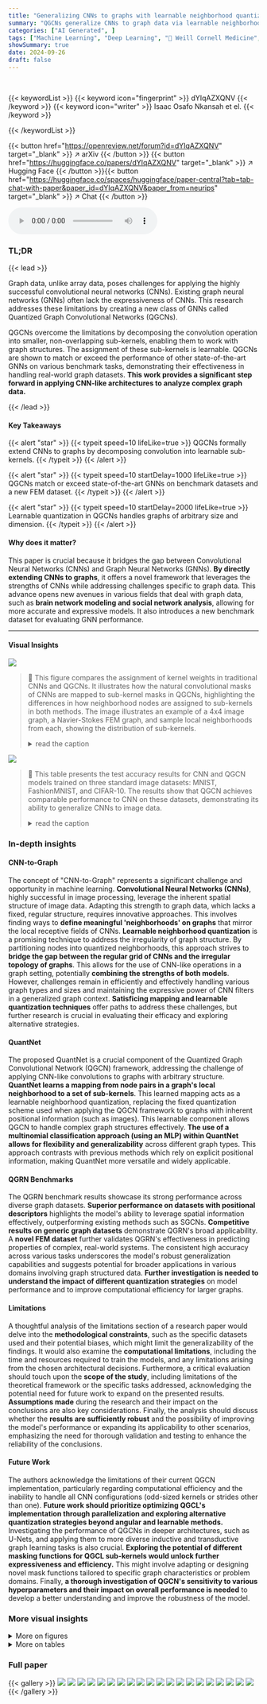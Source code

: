 ```yaml
---
title: "Generalizing CNNs to graphs with learnable neighborhood quantization"
summary: "QGCNs generalize CNNs to graph data via learnable neighborhood quantization, achieving state-of-the-art performance on graph datasets."
categories: ["AI Generated", ]
tags: ["Machine Learning", "Deep Learning", "🏢 Weill Cornell Medicine",]
showSummary: true
date: 2024-09-26
draft: false
---
```


<br>

{{< keywordList >}}
{{< keyword icon="fingerprint" >}} dYIqAZXQNV {{< /keyword >}}
{{< keyword icon="writer" >}} Isaac Osafo Nkansah et el. {{< /keyword >}}
 
{{< /keywordList >}}

{{< button href="https://openreview.net/forum?id=dYIqAZXQNV" target="_blank" >}}
↗ arXiv
{{< /button >}}
{{< button href="https://huggingface.co/papers/dYIqAZXQNV" target="_blank" >}}
↗ Hugging Face
{{< /button >}}{{< button href="https://huggingface.co/spaces/huggingface/paper-central?tab=tab-chat-with-paper&paper_id=dYIqAZXQNV&paper_from=neurips" target="_blank" >}}
↗ Chat
{{< /button >}}




<audio controls>
    <source src="https://ai-paper-reviewer.com/dYIqAZXQNV/podcast.wav" type="audio/wav">
    Your browser does not support the audio element.
</audio>


### TL;DR


{{< lead >}}

Graph data, unlike array data, poses challenges for applying the highly successful convolutional neural networks (CNNs).  Existing graph neural networks (GNNs) often lack the expressiveness of CNNs. This research addresses these limitations by creating a new class of GNNs called Quantized Graph Convolutional Networks (QGCNs).

QGCNs overcome the limitations by decomposing the convolution operation into smaller, non-overlapping sub-kernels, enabling them to work with graph structures. The assignment of these sub-kernels is learnable. QGCNs are shown to match or exceed the performance of other state-of-the-art GNNs on various benchmark tasks, demonstrating their effectiveness in handling real-world graph datasets.  **This work provides a significant step forward in applying CNN-like architectures to analyze complex graph data.**

{{< /lead >}}


#### Key Takeaways

{{< alert "star" >}}
{{< typeit speed=10 lifeLike=true >}} QGCNs formally extend CNNs to graphs by decomposing convolution into learnable sub-kernels. {{< /typeit >}}
{{< /alert >}}

{{< alert "star" >}}
{{< typeit speed=10 startDelay=1000 lifeLike=true >}} QGCNs match or exceed state-of-the-art GNNs on benchmark datasets and a new FEM dataset. {{< /typeit >}}
{{< /alert >}}

{{< alert "star" >}}
{{< typeit speed=10 startDelay=2000 lifeLike=true >}} Learnable quantization in QGCNs handles graphs of arbitrary size and dimension. {{< /typeit >}}
{{< /alert >}}

#### Why does it matter?
This paper is crucial because it bridges the gap between Convolutional Neural Networks (CNNs) and Graph Neural Networks (GNNs).  **By directly extending CNNs to graphs**, it offers a novel framework that leverages the strengths of CNNs while addressing challenges specific to graph data.  This advance opens new avenues in various fields that deal with graph data, such as **brain network modeling and social network analysis**, allowing for more accurate and expressive models.  It also introduces a new benchmark dataset for evaluating GNN performance.

------
#### Visual Insights



![](https://ai-paper-reviewer.com/dYIqAZXQNV/figures_4_1.jpg)

> 🔼 This figure compares the assignment of kernel weights in traditional CNNs and QGCNs.  It illustrates how the natural convolutional masks of CNNs are mapped to sub-kernel masks in QGCNs, highlighting the differences in how neighborhood nodes are assigned to sub-kernels in both methods. The image illustrates an example of a 4x4 image graph, a Navier-Stokes FEM graph, and sample local neighborhoods from each, showing the distribution of sub-kernels.
> <details>
> <summary>read the caption</summary>
> Figure 1: Contrasting the assignment of kernel weights to local neighborhood nodes for traditional CNN convolution kernels and the satisficing mapping sub-kernels of a QGCL layer. Traditional CNN convolution kernel is depicted with its natural kernel weights masks while QGCL sub-kernels are shown with their corresponding quantizing kernel masks on graph neighborhoods. Note that the angular quantization bins have inclusive angular lower bounds and exclusive angular upper bounds, such that nodes falling on the edges are mapped to unique sub-kernels (e.g., the node in (h.) on the 135°edge maps to the green mask sub-kernel.)
> </details>





![](https://ai-paper-reviewer.com/dYIqAZXQNV/tables_6_1.jpg)

> 🔼 This table presents the test accuracy results for CNN and QGCN models trained on three standard image datasets: MNIST, FashionMNIST, and CIFAR-10.  The results show that QGCN achieves comparable performance to CNN on these datasets, demonstrating its ability to generalize CNNs to image data.
> <details>
> <summary>read the caption</summary>
> Table 1: Standard image datasets. CNN and QGCN model accuracies (mean ± S.D.).
> </details>





### In-depth insights


#### CNN-to-Graph
The concept of "CNN-to-Graph" represents a significant challenge and opportunity in machine learning.  **Convolutional Neural Networks (CNNs)**, highly successful in image processing, leverage the inherent spatial structure of image data.  Adapting this strength to graph data, which lacks a fixed, regular structure, requires innovative approaches.  This involves finding ways to **define meaningful 'neighborhoods' on graphs** that mirror the local receptive fields of CNNs.  **Learnable neighborhood quantization** is a promising technique to address the irregularity of graph structure.  By partitioning nodes into quantized neighborhoods, this approach strives to **bridge the gap between the regular grid of CNNs and the irregular topology of graphs**. This allows for the use of CNN-like operations in a graph setting, potentially **combining the strengths of both models**. However, challenges remain in efficiently and effectively handling various graph types and sizes and maintaining the expressive power of CNN filters in a generalized graph context.  **Satisficing mapping and learnable quantization techniques** offer paths to address these challenges, but further research is crucial in evaluating their efficacy and exploring alternative strategies.

#### QuantNet
The proposed QuantNet is a crucial component of the Quantized Graph Convolutional Network (QGCN) framework, addressing the challenge of applying CNN-like convolutions to graphs with arbitrary structure.  **QuantNet learns a mapping from node pairs in a graph's local neighborhood to a set of sub-kernels**. This learned mapping acts as a learnable neighborhood quantization, replacing the fixed quantization scheme used when applying the QGCN framework to graphs with inherent positional information (such as images).  This learnable component allows QGCN to handle complex graph structures effectively.  **The use of a multinomial classification approach (using an MLP) within QuantNet allows for flexibility and generalizability** across different graph types. This approach contrasts with previous methods which rely on explicit positional information, making QuantNet more versatile and widely applicable.

#### QGRN Benchmarks
The QGRN benchmark results showcase its strong performance across diverse graph datasets.  **Superior performance on datasets with positional descriptors** highlights the model's ability to leverage spatial information effectively, outperforming existing methods such as SGCNs.  **Competitive results on generic graph datasets** demonstrate QGRN's broad applicability.  A **novel FEM dataset** further validates QGRN's effectiveness in predicting properties of complex, real-world systems.  The consistent high accuracy across various tasks underscores the model's robust generalization capabilities and suggests potential for broader applications in various domains involving graph structured data.  **Further investigation is needed to understand the impact of different quantization strategies** on model performance and to improve computational efficiency for larger graphs.

#### Limitations
A thoughtful analysis of the limitations section of a research paper would delve into the **methodological constraints**, such as the specific datasets used and their potential biases, which might limit the generalizability of the findings.  It would also examine the **computational limitations**, including the time and resources required to train the models, and any limitations arising from the chosen architectural decisions.  Furthermore, a critical evaluation should touch upon the **scope of the study**, including limitations of the theoretical framework or the specific tasks addressed, acknowledging the potential need for future work to expand on the presented results.  **Assumptions made** during the research and their impact on the conclusions are also key considerations. Finally, the analysis should discuss whether the **results are sufficiently robust** and the possibility of improving the model's performance or expanding its applicability to other scenarios, emphasizing the need for thorough validation and testing to enhance the reliability of the conclusions.

#### Future Work
The authors acknowledge the limitations of their current QGCN implementation, particularly regarding computational efficiency and the inability to handle all CNN configurations (odd-sized kernels or strides other than one).  **Future work should prioritize optimizing QGCL's implementation through parallelization and exploring alternative quantization strategies beyond angular and learnable methods.**  Investigating the performance of QGCNs in deeper architectures, such as U-Nets, and applying them to more diverse inductive and transductive graph learning tasks is also crucial.  **Exploring the potential of different masking functions for QGCL sub-kernels would unlock further expressiveness and efficiency.** This might involve adapting or designing novel mask functions tailored to specific graph characteristics or problem domains.  Finally, **a thorough investigation of QGCN's sensitivity to various hyperparameters and their impact on overall performance is needed** to develop a better understanding and improve the robustness of the model.


### More visual insights

<details>
<summary>More on figures
</summary>


![](https://ai-paper-reviewer.com/dYIqAZXQNV/figures_5_1.jpg)

> 🔼 This figure shows the architecture of QuantNet and Quantized Graph Residual Layer (QGRL). QuantNet is a learnable network that dynamically quantizes nodes into subkernels within local neighborhoods.  QGRL is a residual network architecture that incorporates QGCL, improving its robustness and performance.
> <details>
> <summary>read the caption</summary>
> Figure 2: QuantNet and Quantized Graph Residual Layer (QGRL). [Left] A learnable network for dynamic quantization of nodes to subkernels in different local neighborhoods. The message passing framework in PyTorch provides the source and target nodes across all edges so QGCL doesn't have any computation overheads in defining the input tensors fed into QuantNet. The output of QuantNet is the satisficing mapping used to filter the receptive fields of the QGCL subkernels. [Right] An architectural retrofit of QGCL, incorporating 2 residual blocks: (1) outer residual block for the QGCL and (2) an inner residual block for learning features from input graph messages. The network combines all features dynamically via MLP-III to prepare the final node messages for the layer.
> </details>



![](https://ai-paper-reviewer.com/dYIqAZXQNV/figures_15_1.jpg)

> 🔼 This figure demonstrates how the proposed method, Quantized Graph Convolutional Networks (QGCNs), generalizes 2D convolutional neural networks (CNNs) to graph data.  Panel (a) shows a standard convolutional kernel with relative spatial coordinates of kernel weights. Panel (b) illustrates the convolution operation between a 3x3 kernel and a 4x4 image, breaking it down into steps.  Panel (c) shows a sample local neighborhood on a graph with relative spatial coordinates of nodes, highlighting how the concept extends to graph data structures. Finally, the lower part of the figure shows how the 2D convolution can be decomposed into a linear combination of 1D convolutions, illustrating the connection between CNNs and QGCNs.
> <details>
> <summary>read the caption</summary>
> Figure 3: Visualization of natural ranking of nodes within local neighborhoods of image graph data via relative positional descriptors, which imposes a natural relative positional descriptor label on the convolving sub-kernels.
> </details>



![](https://ai-paper-reviewer.com/dYIqAZXQNV/figures_15_2.jpg)

> 🔼 This figure demonstrates how the proposed Quantized Graph Convolutional Layer (QGCL) generalizes 2D CNN convolution to graphs.  Panel (a) shows a standard 3x3 convolution kernel with the relative spatial coordinates of kernel weights highlighted. Panel (b) illustrates the convolution process, showing how the kernel slides across the image data, generating partial outputs, which are summed together to create the final output. Panel (c) demonstrates a graph representation of a local neighborhood (e.g., a small patch of pixels) with relative spatial coordinates (analogous to pixels). Panel (d) conceptually shows how a 2D convolution can be viewed as a linear combination of multiple 1D convolutions, which helps to bridge the gap between the array-based convolution of a CNN and the graph-based convolution of the QGCL. The figure highlights the use of relative positional descriptors to assign natural relative positions and descriptor labels to sub-kernels, enabling a generalization of CNN convolution to graphs.
> <details>
> <summary>read the caption</summary>
> Figure 3: Visualization of natural ranking of nodes within local neighborhoods of image graph data via relative positional descriptors, which imposes a natural relative positional descriptor label on the convolving sub-kernels.
> </details>



![](https://ai-paper-reviewer.com/dYIqAZXQNV/figures_16_1.jpg)

> 🔼 This figure shows the architecture used for node classification tasks, ensuring a fair comparison across different GNN models.  The architecture consists of two main blocks: the first uses convolutional layers with batch normalization and ReLU activation, and the second sums features from three identical blocks of convolutional layers with ReLU activation. The specific message passing layer for each GNN was substituted into the convolutional layer to maintain a consistent architecture for comparison.
> <details>
> <summary>read the caption</summary>
> Figure 5: Neural GNN Architecture for Node Classification Task. All GNNs we tested had the same architecture as depicted. The generic architecture has 2 blocks, the first is a convolutional layer followed by batch normalization and then a ReLU activation function. The second block in the architecture sums up features from three identical blocks, each of which is a convolutional layer followed by a ReLU activation function. For any given GNN, its message passing layer was substituted into the convolutional layer, depicted in the figure, to derive the overarching architecture. In doing so, we guaranteed an iso-architecture comparison.
> </details>



![](https://ai-paper-reviewer.com/dYIqAZXQNV/figures_16_2.jpg)

> 🔼 This figure illustrates how the concept of a convolutional kernel, commonly used in CNNs for image processing, can be extended to graph data.  Panel (a) shows a convolutional kernel with the relative spatial coordinates of its weights explicitly labeled. Panel (b) visually breaks down the convolution process, showing how the kernel interacts with a small portion of the input image (4x4) to compute partial outputs, which are then summed to obtain the final output. Panel (c) translates this concept to a graph, depicting a sample neighborhood (local structure in the graph) with the relative positional coordinates of its nodes. Panel (d) highlights that 2D convolutions in CNNs can be viewed as a linear combination of 1D convolutions, which is the basis for understanding how it generalizes to graphs.
> <details>
> <summary>read the caption</summary>
> Figure 3: Visualization of natural ranking of nodes within local neighborhoods of image graph data via relative positional descriptors, which imposes a natural relative positional descriptor label on the convolving sub-kernels.
> </details>



![](https://ai-paper-reviewer.com/dYIqAZXQNV/figures_17_1.jpg)

> 🔼 This figure demonstrates how the proposed Quantized Graph Convolutional Layer (QGCL) extends the standard convolutional layer from image data to graph data. It contrasts the assignment of kernel weights to local neighborhood nodes in a traditional CNN convolutional kernel and the QGCL's satisficing mapping sub-kernels. It visually depicts the natural kernel weights masks of a CNN convolutional kernel and the quantizing filter masks of QGCL sub-kernels on graph neighborhoods, highlighting how QGCL handles nodes falling on the edges of angular quantization bins.  The figure uses a simple 4x4 image and a Navier-Stokes FEM mesh graph as examples, illustrating how the method naturally generalizes to different graph types.
> <details>
> <summary>read the caption</summary>
> Figure 3: Visualization of natural ranking of nodes within local neighborhoods of image graph data via relative positional descriptors, which imposes a natural relative positional descriptor label on the convolving sub-kernels.
> </details>



![](https://ai-paper-reviewer.com/dYIqAZXQNV/figures_17_2.jpg)

> 🔼 This figure compares the assignment of kernel weights in traditional CNNs versus QGCLs.  Panel (a) shows a CNN kernel with relative spatial coordinates; panel (b) visualizes the convolution operation stages; panel (c) shows a sample local neighborhood with relative spatial coordinates; panel (d) shows a 1D convolution of weights; and the last panel shows partial outputs.
> <details>
> <summary>read the caption</summary>
> Figure 3: Visualization of natural ranking of nodes within local neighborhoods of image graph data via relative positional descriptors, which imposes a natural relative positional descriptor label on the convolving sub-kernels.
> </details>



![](https://ai-paper-reviewer.com/dYIqAZXQNV/figures_17_3.jpg)

> 🔼 This figure illustrates how the proposed Quantized Graph Convolutional Layer (QGCL) generalizes the traditional convolutional layer of CNNs to graph data.  It contrasts the assignment of kernel weights in a traditional CNN (using natural kernel weight masks) with the QGCL's approach using quantizing filter masks. The satisficing mapping approach is highlighted, showing how local graph neighborhoods are divided into sub-kernels based on relative angular displacements of nodes.  The figure emphasizes that this approach reduces to the standard 2D CNN convolution when applied to image data represented as a graph.
> <details>
> <summary>read the caption</summary>
> Figure 3: Visualization of natural ranking of nodes within local neighborhoods of image graph data via relative positional descriptors, which imposes a natural relative positional descriptor label on the convolving sub-kernels.
> </details>



![](https://ai-paper-reviewer.com/dYIqAZXQNV/figures_18_1.jpg)

> 🔼 This figure contrasts the assignment of kernel weights in traditional CNNs versus the QGCL (Quantized Graph Convolutional Layer).  Panel (a) shows a 3x3 convolutional kernel with weights and relative spatial coordinates. Panel (b) visualizes a convolution operation: how the kernel weights are applied to a 4x4 image, yielding partial and final outputs. Panel (c) depicts a graph representation of a local image neighborhood with relative spatial coordinates of nodes. Panel (d) reinterprets a 2D convolution as a combination of multiple 1D convolutions. This highlights how the QGCL uses relative positional information to generalize the CNN convolution to graphs, even when the spatial arrangement of nodes is irregular, as opposed to the fixed order in array data.
> <details>
> <summary>read the caption</summary>
> Figure 3: Visualization of natural ranking of nodes within local neighborhoods of image graph data via relative positional descriptors, which imposes a natural relative positional descriptor label on the convolving sub-kernels.
> </details>



![](https://ai-paper-reviewer.com/dYIqAZXQNV/figures_18_2.jpg)

> 🔼 This figure illustrates how the proposed Quantized Graph Convolutional Layer (QGCL) generalizes the 2D convolution operation from array data to graph data. It contrasts the assignment of kernel weights to nodes in local neighborhoods for traditional CNN convolution kernels and the satisficing mapping sub-kernels of QGCL. It shows that the QGCL uses relative positional descriptors to rank nodes within their neighborhoods, which leads to a more natural generalization of CNNs to graphs.
> <details>
> <summary>read the caption</summary>
> Figure 3: Visualization of natural ranking of nodes within local neighborhoods of image graph data via relative positional descriptors, which imposes a natural relative positional descriptor label on the convolving sub-kernels.
> </details>



![](https://ai-paper-reviewer.com/dYIqAZXQNV/figures_18_3.jpg)

> 🔼 This figure illustrates how the proposed Quantized Graph Convolutional Network (QGCN) generalizes the CNN convolution to graph data.  It contrasts the assignment of kernel weights in traditional CNNs with the QGCN's approach.  Panel (a) shows a standard 3x3 convolutional kernel with weights and their relative positions. Panel (b) visually represents how the kernel operates on a 4x4 image; the kernel weights are applied to the overlapping receptive fields to produce a single output value for each output pixel position. Panel (c) shows how this concept is extended to graph data. The nodes within a local neighborhood are assigned sub-kernel masks, similar to how kernel weights are assigned to pixels in an image. Panel (d) further clarifies that a 2D convolution can be viewed as a linear combination of 1D convolutions.
> <details>
> <summary>read the caption</summary>
> Figure 3: Visualization of natural ranking of nodes within local neighborhoods of image graph data via relative positional descriptors, which imposes a natural relative positional descriptor label on the convolving sub-kernels.
> </details>



![](https://ai-paper-reviewer.com/dYIqAZXQNV/figures_18_4.jpg)

> 🔼 This figure compares the assignment of kernel weights to local neighborhood nodes for traditional CNN convolution kernels and the satisficing mapping sub-kernels of a QGCL layer.  Panel (a) shows a standard convolutional kernel, (b) illustrates the convolution operation, (c) shows a sample neighborhood from a 4x4 image, (d) depicts a 1D convolution operation, (e) shows sample local neighborhoods of graph data, (f) shows a neighborhood with natural filter mask superposed, (g) and (h) show neighborhoods with quantizing filter masks superposed. The figure highlights how the proposed method quantizes graph neighborhoods into sub-kernels using relative angular displacements of nodes.
> <details>
> <summary>read the caption</summary>
> Figure 3: Visualization of natural ranking of nodes within local neighborhoods of image graph data via relative positional descriptors, which imposes a natural relative positional descriptor label on the convolving sub-kernels.
> </details>



![](https://ai-paper-reviewer.com/dYIqAZXQNV/figures_19_1.jpg)

> 🔼 This figure contrasts the assignment of kernel weights to local neighborhood nodes for traditional CNN convolution kernels and the satisficing mapping sub-kernels of a QGCL layer.  It visually demonstrates how traditional CNNs use fixed-size, regularly ordered neighborhoods (like pixels in an image), while QGCLs adapt this to graphs by using a 'satisficing mapping' to quantize graph neighborhoods into sub-kernels based on relative angular positions of nodes. This allows QGCLs to generalize CNN convolution to graphs.
> <details>
> <summary>read the caption</summary>
> Figure 3: Visualization of natural ranking of nodes within local neighborhoods of image graph data via relative positional descriptors, which imposes a natural relative positional descriptor label on the convolving sub-kernels.
> </details>



![](https://ai-paper-reviewer.com/dYIqAZXQNV/figures_19_2.jpg)

> 🔼 This figure compares how traditional CNNs and QGCLs assign kernel weights to local neighborhood nodes.  It highlights the difference in how the methods handle neighborhoods with varying node positions and shows how QGCLs use angular quantization to map nodes to sub-kernels, improving generalization to graphs.
> <details>
> <summary>read the caption</summary>
> Figure 1: Contrasting the assignment of kernel weights to local neighborhood nodes for traditional CNN convolution kernels and the satisficing mapping sub-kernels of a QGCL layer. Traditional CNN convolution kernel is depicted with its natural kernel weights masks while QGCL sub-kernels are shown with their corresponding quantizing kernel masks on graph neighborhoods. Note that the angular quantization bins have inclusive angular lower bounds and exclusive angular upper bounds, such that nodes falling on the edges are mapped to unique sub-kernels (e.g., the node in (h.) on the 135°edge maps to the green mask sub-kernel.)
> </details>



![](https://ai-paper-reviewer.com/dYIqAZXQNV/figures_21_1.jpg)

> 🔼 This figure compares the assignment of kernel weights in traditional CNNs and QGCNs.  It highlights how CNNs use fixed kernel weights for local neighborhoods with fixed ordering, while QGCNs use learnable sub-kernels that are more flexible for graphs with irregular structures. The satisficing mapping approach divides the local graph neighborhood into sub-kernels based on the angle of nodes relative to the center node. This allows for consistent mapping across diverse graphs. 
> <details>
> <summary>read the caption</summary>
> Figure 1: Contrasting the assignment of kernel weights to local neighborhood nodes for traditional CNN convolution kernels and the satisficing mapping sub-kernels of a QGCL layer. Traditional CNN convolution kernel is depicted with its natural kernel weights masks while QGCL sub-kernels are shown with their corresponding quantizing kernel masks on graph neighborhoods. Note that the angular quantization bins have inclusive angular lower bounds and exclusive angular upper bounds, such that nodes falling on the edges are mapped to unique sub-kernels (e.g., the node in (h.) on the 135°edge maps to the green mask sub-kernel.)
> </details>



</details>




<details>
<summary>More on tables
</summary>


![](https://ai-paper-reviewer.com/dYIqAZXQNV/tables_6_2.jpg)
> 🔼 This table compares the performance of QGRN and SGCN models on several custom graph datasets.  The datasets include binary and denary classification tasks based on simulated Navier-Stokes fluid flow, along with established graph datasets like AIDS and Letter.  For each dataset, the table shows the number of model parameters (k), floating-point operations (FLOPs), and test accuracy.  This provides a quantitative comparison of the two methods across different graph types and complexities.
> <details>
> <summary>read the caption</summary>
> Table 2: Custom Graph Datasets. QGRN and SGCN Performance Comparison
> </details>

![](https://ai-paper-reviewer.com/dYIqAZXQNV/tables_7_1.jpg)
> 🔼 This table presents the test accuracy results of various Graph Convolutional Networks (GCNs) on four benchmark graph datasets: AIDS, Frankenstein, Mutag, and Proteins.  The models compared include QGRN, GCNConv, ChebConv, GraphConv, SGConv, GENConv, GeneralConv, GATv2Conv, and TransformerConv.  The table shows the mean test accuracy and standard deviation for each model on each dataset, allowing for a comparison of the performance of different GCN architectures on these common benchmark tasks.
> <details>
> <summary>read the caption</summary>
> Table 3: Graph kernels benchmark datasets - I. Test Accuracy (%) across different GCNS
> </details>

![](https://ai-paper-reviewer.com/dYIqAZXQNV/tables_8_1.jpg)
> 🔼 This table presents a comparison of the performance of various Graph Convolutional Networks (GCNs) on several benchmark datasets from the Benchmark Data Sets for Graph Kernels collection.  The datasets represent various graph characteristics and complexities. The table shows the test accuracy achieved by each GCN model on each dataset, providing insights into their relative performance across different graph structures and properties.
> <details>
> <summary>read the caption</summary>
> Table 4: Graph kernels benchmark datasets - II. Test Accuracy (%) across different GCNs
> </details>

![](https://ai-paper-reviewer.com/dYIqAZXQNV/tables_8_2.jpg)
> 🔼 This table presents the results of node classification experiments on homophilic datasets.  It compares the performance of several Graph Convolutional Network (GCN) models, including QGRN (the model proposed in the paper), against various benchmark datasets. The results are expressed as the test accuracy (percentage), which measures the percentage of correctly classified nodes in the test set for each model and dataset.  The table shows the mean and standard deviation of the test accuracy across multiple trials.
> <details>
> <summary>read the caption</summary>
> Table 18: Homophilic node classification datasets. Test Accuracy (%) across different GCNs
> </details>

![](https://ai-paper-reviewer.com/dYIqAZXQNV/tables_9_1.jpg)
> 🔼 This table presents the results of a supervised autoencoder model applied to EEG data.  The model used QGRN and SGCN architectures to predict emotional valence (positive or negative) from EEG data. The table shows the mean and standard error of the mean (SEM) for three metrics across all subjects: Mean Squared Error (MSE) loss for the generative part of the model, cross-entropy (CE) loss for the supervised classification part, and Area Under the Curve (AUC) of the ROC curve. The results indicate that the QGRN-based model outperforms the SGCN-based model in all three metrics.
> <details>
> <summary>read the caption</summary>
> Table 6: EEG SAE test set performance. All values are presented as the mean±SEM over all subjects.
> </details>

![](https://ai-paper-reviewer.com/dYIqAZXQNV/tables_12_1.jpg)
> 🔼 This table presents a comparison of the test accuracy achieved by Convolutional Neural Networks (CNNs) and Quantized Graph Convolution Networks (QGCNs) on three standard image datasets: MNIST, Fashion-MNIST, and CIFAR-10.  The results show the mean and standard deviation of the test accuracy across multiple trials, demonstrating the equivalence in performance between the two models on this type of data.
> <details>
> <summary>read the caption</summary>
> Table 1: Standard image datasets. CNN and QGCN model accuracies (mean ± S.D.)
> </details>

![](https://ai-paper-reviewer.com/dYIqAZXQNV/tables_13_1.jpg)
> 🔼 This table presents the results of comparing the performance of Convolutional Neural Networks (CNNs) and Quantized Graph Convolutional Networks (QGCNs) on three standard image datasets: MNIST, Fashion-MNIST, and CIFAR-10.  The table shows the mean and standard deviation of the test accuracy for each model on each dataset.  The results demonstrate the nearly identical performance of CNNs and QGCNs on image data, supporting the claim that QGCNs are a generalization of CNNs.
> <details>
> <summary>read the caption</summary>
> Table 1: Standard image datasets. CNN and QGCN model accuracies (mean ± S.D.).
> </details>

![](https://ai-paper-reviewer.com/dYIqAZXQNV/tables_17_1.jpg)
> 🔼 This table presents the results of training CNN and QGCN models on different sized subsets of the MNIST, Fashion-MNIST, and CIFAR-10 datasets.  The purpose is to show the equivalence of CNN and QGCN models across various train-test split ratios, demonstrating consistent performance and mitigating dataset ceiling effects that could skew results when training on the full dataset.
> <details>
> <summary>read the caption</summary>
> Table 8: Standard Datasets. CNN and QGCN model accuracies (mean ± S.D.) on standard datasets
> </details>

![](https://ai-paper-reviewer.com/dYIqAZXQNV/tables_20_1.jpg)
> 🔼 This table shows the range of Reynolds numbers (Re) used for generating the three custom Navier-Stokes datasets (NS-Binary, NS-Denary-1, and NS-Denary-2).  The Re range and step-size are specified for each dataset.  The binary classification dataset, NS-Binary, uses a laminar flow range (20-40) and a turbulent flow range (100-120). The denary datasets use a wider range of Re values with different step sizes.
> <details>
> <summary>read the caption</summary>
> Table 9: The table captures the different Re ranges we considered for the different custom datasets and the step sizes. Notice in the binary case that Re = 20-40 are grouped in laminar class and 100-120 into the turbulent flow class.
> </details>

![](https://ai-paper-reviewer.com/dYIqAZXQNV/tables_20_2.jpg)
> 🔼 This table presents different train-test splits used for the custom FEM datasets (NS-Binary, NS-Denary-1, NS-Denary-2) along with the corresponding training time periods in seconds.  It shows how the amount of training data affects the model's performance. The different splits provide variations in the bias-variance tradeoff during model training and evaluation. 
> <details>
> <summary>read the caption</summary>
> Table 10: Shown in the table are different custom dataset splits we have provided as part of this paper. The third column captures the training time period per Re from which train data were aggregated from the FEM time series solutions
> </details>

![](https://ai-paper-reviewer.com/dYIqAZXQNV/tables_22_1.jpg)
> 🔼 This table presents the results of training CNN and QGCN models on various subsets of three standard image datasets: MNIST, Fashion-MNIST, and CIFAR-10.  Different train-test splits are used (100:20, 1000:200, 10000:1000, and 60000:10000) to explore the impact of dataset size on model performance.  The table shows the mean and standard deviation of test accuracy for both CNN and QGCN models on each dataset and split.
> <details>
> <summary>read the caption</summary>
> Table 8: Standard Datasets. CNN and QGCN model accuracies (mean ± S.D.) on standard datasets
> </details>

![](https://ai-paper-reviewer.com/dYIqAZXQNV/tables_22_2.jpg)
> 🔼 This table presents a comparison of the test accuracy achieved by various Graph Convolutional Networks (GCNs) on four different graph kernel benchmark datasets: AIDS, Frankenstein, Mutag, and Proteins.  The results show the mean test accuracy and standard deviation for each GCN model on each dataset, allowing for a direct comparison of model performance across different datasets and GCN architectures.
> <details>
> <summary>read the caption</summary>
> Table 3: Graph kernels benchmark datasets - I. Test Accuracy (%) across different GCNs
> </details>

![](https://ai-paper-reviewer.com/dYIqAZXQNV/tables_22_3.jpg)
> 🔼 This table presents a comparison of model sizes (number of parameters) across different Graph Convolutional Network (GCN) models for various graph kernel benchmark datasets. The datasets include AIDS, Frankenstein, Mutag, Mutagenicity, Proteins, and Proteins-Full.  The table helps illustrate the relative complexity of each model architecture.
> <details>
> <summary>read the caption</summary>
> Table 13: Graph kernels benchmark datasets - I. Model sizes (number of parameters)
> </details>

![](https://ai-paper-reviewer.com/dYIqAZXQNV/tables_23_1.jpg)
> 🔼 This table presents the number of parameters (model size) for different Graph Convolutional Network (GCN) models across six benchmark datasets from the Graph Kernels benchmark datasets. The datasets include Synthie, Letters (high, low, medium), Enzymes, and Coil-Del.  The table helps in comparing the model complexity of various GCN architectures, which is important for understanding their computational cost and potential performance differences.
> <details>
> <summary>read the caption</summary>
> Table 14: Graph kernels benchmark datasets - I. Model sizes (number of parameters)
> </details>

![](https://ai-paper-reviewer.com/dYIqAZXQNV/tables_23_2.jpg)
> 🔼 This table presents the Google TPU inference latency, measured in milliseconds, for various graph convolutional neural network (GCN) models on the AIDS, Frankenstein, Mutag, and Proteins datasets from the Graph Kernels benchmark.  The table shows the mean and standard deviation of the latency for each model across multiple trials.  It provides insights into the computational efficiency of different GCN architectures.
> <details>
> <summary>read the caption</summary>
> Table 15: Graph kernels benchmark datasets - I. Google TPU Inference latency. Wall clock (in ms)
> </details>

![](https://ai-paper-reviewer.com/dYIqAZXQNV/tables_23_3.jpg)
> 🔼 This table presents the number of parameters (model size) for different Graph Convolutional Network (GCN) models on four graph kernel benchmark datasets: Synthie, Letters (high), Letters (low), Letters (medium), Enzymes, and Coil-Del.  It provides a comparison of model complexity across various GCN architectures.
> <details>
> <summary>read the caption</summary>
> Table 14: Graph kernels benchmark datasets - I. Model sizes (number of parameters)
> </details>

![](https://ai-paper-reviewer.com/dYIqAZXQNV/tables_23_4.jpg)
> 🔼 This table compares the performance of QGRN against other state-of-the-art Graph Convolutional Networks (GCNs) on several benchmark datasets from the Graph Kernels benchmark collection.  The datasets represent various graph classification tasks with different characteristics, including binary and multi-class problems.  The table shows the test accuracy of each model, highlighting the comparative performance of QGRN.
> <details>
> <summary>read the caption</summary>
> Table 12: Graph kernels benchmark datasets - III. Test Accuracy (%) across different GCNs
> </details>

![](https://ai-paper-reviewer.com/dYIqAZXQNV/tables_24_1.jpg)
> 🔼 This table presents the test accuracy results for various graph convolutional networks (GCNs) on homophilic node classification datasets.  Homophilic datasets are those where nodes with similar features tend to be connected. The table compares the performance of QGRN against other GCN models such as GraphConv, GENConv, GeneralConv, and EGConv. The results show the average test accuracy and standard deviation for each model on each dataset.
> <details>
> <summary>read the caption</summary>
> Table 18: Homophilic node classification datasets. Test Accuracy (%) across different GCNs
> </details>

![](https://ai-paper-reviewer.com/dYIqAZXQNV/tables_24_2.jpg)
> 🔼 This table presents the test accuracy results for various graph convolutional network (GCN) models on heterophilic node classification datasets.  Heterophilic graphs are characterized by nodes having dissimilar neighbors. The table compares the performance of QGRN against other state-of-the-art GCN models like GraphConv, GENConv, GeneralConv, and EGConv on two specific heterophilic datasets: Chameleon and Squirrel. The results show the mean test accuracy and standard deviation for each model on each dataset.
> <details>
> <summary>read the caption</summary>
> Table 19: Heterophilic node classification datasets. Test Accuracy (%) across different GCNs
> </details>

![](https://ai-paper-reviewer.com/dYIqAZXQNV/tables_24_3.jpg)
> 🔼 This table presents a comparison of the performance of the Quantized Graph Residual Network (QGRN) and the Spatial Graph Convolutional Network (SGCN) models on several custom graph datasets.  The table includes the number of parameters (k) and FLOPS (millions) for each model, as well as the test accuracy (%) achieved on each dataset.  The datasets were created by simulating nonlinear dynamics and include several variants with differing complexities.
> <details>
> <summary>read the caption</summary>
> Table 2: Custom Graph Datasets. QGRN and SGCN Performance Comparison
> </details>

![](https://ai-paper-reviewer.com/dYIqAZXQNV/tables_25_1.jpg)
> 🔼 This table compares the average test accuracy of the QGRN model and a k-NN classifier on several datasets from the IAM Graph Database Repository.  The datasets include variations of letter recognition tasks (with varying levels of distortion) and chemical compound and protein classification.
> <details>
> <summary>read the caption</summary>
> Table 21: IAM Graph Database Repository. Comparison of QGRN performance to k-NN classifier
> </details>

![](https://ai-paper-reviewer.com/dYIqAZXQNV/tables_25_2.jpg)
> 🔼 This table shows the results of training deeper QGCN and QGRN models on two datasets: AIDS and Letters (high).  The AIDS dataset is a smaller, simpler binary classification problem. Letters (high) is a more complex task with 15 classes. The table shows the model depth, the model size (in thousands of parameters), and the mean test accuracy for both QGCN and QGRN models at each depth.
> <details>
> <summary>read the caption</summary>
> Table 22: Deeper QGCN and QGRN networks. Sample results illustrating impact of deeper network on model performance
> </details>

![](https://ai-paper-reviewer.com/dYIqAZXQNV/tables_26_1.jpg)
> 🔼 This table presents a comparison of the performance of deeper networks using two different quantization methods: satisficing mapping (SM) and QuantNet.  It shows the model size and mean test accuracy for different depths (3, 6, 9, 12, and 18 layers) on two datasets: AIDS (a binary classification task) and Letters (high) (a multi-class classification task). The results illustrate how the choice of quantization method and network depth impact model performance.
> <details>
> <summary>read the caption</summary>
> Table 23: Deeper satisficing mapping (SM) and QuantNet networks. Sample results illustrating impact of deeper network on model performance
> </details>

![](https://ai-paper-reviewer.com/dYIqAZXQNV/tables_26_2.jpg)
> 🔼 This table compares the average test accuracy of a 3-layer QGRN model trained on several datasets, with and without using positional descriptors as input features.  The results show the impact of including positional information on the model's performance for different datasets.
> <details>
> <summary>read the caption</summary>
> Table 24: 3-layer QGRN model analysis. Sample results for QGRN model trained with and without positional descriptors.
> </details>

![](https://ai-paper-reviewer.com/dYIqAZXQNV/tables_27_1.jpg)
> 🔼 This table presents the results of a hyperparameter search to find the optimal number of bins (or subkernels) for the QGRN model.  The search was conducted on five different graph datasets from the TUDatasets benchmark (AIDS, Enzymes, Coil-Del, Letters (high), and Proteins). For each dataset, the average test accuracy is shown for different numbers of bins (2, 3, 5, 7, and 9). The table helps to illustrate the impact of the number of bins on model performance and suggests an optimal range for this hyperparameter.
> <details>
> <summary>read the caption</summary>
> Table 25: Number of bins - hyper-parameter search. Hyper-parameter search of optimal number of bins/subkernels for QGRN
> </details>

![](https://ai-paper-reviewer.com/dYIqAZXQNV/tables_28_1.jpg)
> 🔼 This table presents a comparison of the test accuracy achieved by CNN and QGCN models on various standard image datasets (MNIST, Fashion-MNIST, CIFAR-10).  The results are shown for different train-test split ratios to demonstrate the model's performance across various data sizes and bias-variance trade-offs.
> <details>
> <summary>read the caption</summary>
> Table 8: Standard Datasets. CNN and QGCN model accuracies (mean ± S.D.) on standard datasets
> </details>

</details>




### Full paper

{{< gallery >}}
<img src="https://ai-paper-reviewer.com/dYIqAZXQNV/1.png" class="grid-w50 md:grid-w33 xl:grid-w25" />
<img src="https://ai-paper-reviewer.com/dYIqAZXQNV/2.png" class="grid-w50 md:grid-w33 xl:grid-w25" />
<img src="https://ai-paper-reviewer.com/dYIqAZXQNV/3.png" class="grid-w50 md:grid-w33 xl:grid-w25" />
<img src="https://ai-paper-reviewer.com/dYIqAZXQNV/4.png" class="grid-w50 md:grid-w33 xl:grid-w25" />
<img src="https://ai-paper-reviewer.com/dYIqAZXQNV/5.png" class="grid-w50 md:grid-w33 xl:grid-w25" />
<img src="https://ai-paper-reviewer.com/dYIqAZXQNV/6.png" class="grid-w50 md:grid-w33 xl:grid-w25" />
<img src="https://ai-paper-reviewer.com/dYIqAZXQNV/7.png" class="grid-w50 md:grid-w33 xl:grid-w25" />
<img src="https://ai-paper-reviewer.com/dYIqAZXQNV/8.png" class="grid-w50 md:grid-w33 xl:grid-w25" />
<img src="https://ai-paper-reviewer.com/dYIqAZXQNV/9.png" class="grid-w50 md:grid-w33 xl:grid-w25" />
<img src="https://ai-paper-reviewer.com/dYIqAZXQNV/10.png" class="grid-w50 md:grid-w33 xl:grid-w25" />
<img src="https://ai-paper-reviewer.com/dYIqAZXQNV/11.png" class="grid-w50 md:grid-w33 xl:grid-w25" />
<img src="https://ai-paper-reviewer.com/dYIqAZXQNV/12.png" class="grid-w50 md:grid-w33 xl:grid-w25" />
<img src="https://ai-paper-reviewer.com/dYIqAZXQNV/13.png" class="grid-w50 md:grid-w33 xl:grid-w25" />
<img src="https://ai-paper-reviewer.com/dYIqAZXQNV/14.png" class="grid-w50 md:grid-w33 xl:grid-w25" />
<img src="https://ai-paper-reviewer.com/dYIqAZXQNV/15.png" class="grid-w50 md:grid-w33 xl:grid-w25" />
<img src="https://ai-paper-reviewer.com/dYIqAZXQNV/16.png" class="grid-w50 md:grid-w33 xl:grid-w25" />
<img src="https://ai-paper-reviewer.com/dYIqAZXQNV/17.png" class="grid-w50 md:grid-w33 xl:grid-w25" />
<img src="https://ai-paper-reviewer.com/dYIqAZXQNV/18.png" class="grid-w50 md:grid-w33 xl:grid-w25" />
<img src="https://ai-paper-reviewer.com/dYIqAZXQNV/19.png" class="grid-w50 md:grid-w33 xl:grid-w25" />
<img src="https://ai-paper-reviewer.com/dYIqAZXQNV/20.png" class="grid-w50 md:grid-w33 xl:grid-w25" />
{{< /gallery >}}